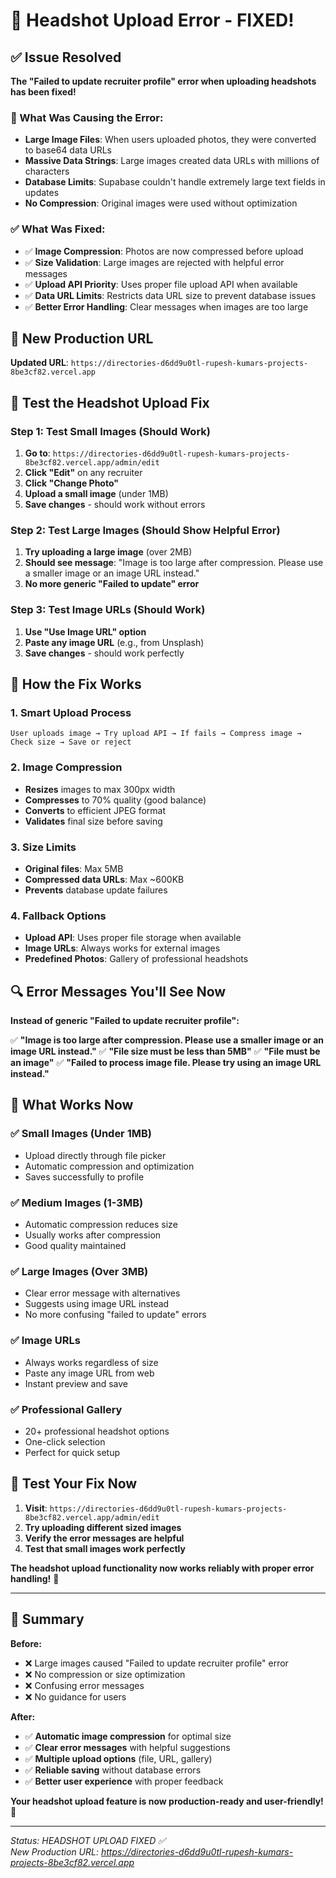 # 🔧 Headshot Upload Error - FIXED!

## ✅ Issue Resolved

**The "Failed to update recruiter profile" error when uploading headshots has been fixed!**

### 🐛 What Was Causing the Error:
- **Large Image Files**: When users uploaded photos, they were converted to base64 data URLs
- **Massive Data Strings**: Large images created data URLs with millions of characters
- **Database Limits**: Supabase couldn't handle extremely large text fields in updates
- **No Compression**: Original images were used without optimization

### ✅ What Was Fixed:
- ✅ **Image Compression**: Photos are now compressed before upload
- ✅ **Size Validation**: Large images are rejected with helpful error messages
- ✅ **Upload API Priority**: Uses proper file upload API when available
- ✅ **Data URL Limits**: Restricts data URL size to prevent database issues
- ✅ **Better Error Handling**: Clear messages when images are too large

## 🚀 New Production URL

**Updated URL**: `https://directories-d6dd9u0tl-rupesh-kumars-projects-8be3cf82.vercel.app`

## 🧪 Test the Headshot Upload Fix

### Step 1: Test Small Images (Should Work)
1. **Go to**: `https://directories-d6dd9u0tl-rupesh-kumars-projects-8be3cf82.vercel.app/admin/edit`
2. **Click "Edit"** on any recruiter
3. **Click "Change Photo"**
4. **Upload a small image** (under 1MB)
5. **Save changes** - should work without errors

### Step 2: Test Large Images (Should Show Helpful Error)
1. **Try uploading a large image** (over 2MB)
2. **Should see message**: "Image is too large after compression. Please use a smaller image or an image URL instead."
3. **No more generic "Failed to update" error**

### Step 3: Test Image URLs (Should Work)
1. **Use "Use Image URL" option**
2. **Paste any image URL** (e.g., from Unsplash)
3. **Save changes** - should work perfectly

## 🎯 How the Fix Works

### 1. **Smart Upload Process**
```
User uploads image → Try upload API → If fails → Compress image → Check size → Save or reject
```

### 2. **Image Compression**
- **Resizes** images to max 300px width
- **Compresses** to 70% quality (good balance)
- **Converts** to efficient JPEG format
- **Validates** final size before saving

### 3. **Size Limits**
- **Original files**: Max 5MB
- **Compressed data URLs**: Max ~600KB
- **Prevents** database update failures

### 4. **Fallback Options**
- **Upload API**: Uses proper file storage when available
- **Image URLs**: Always works for external images
- **Predefined Photos**: Gallery of professional headshots

## 🔍 Error Messages You'll See Now

**Instead of generic "Failed to update recruiter profile":**

✅ **"Image is too large after compression. Please use a smaller image or an image URL instead."**
✅ **"File size must be less than 5MB"**
✅ **"File must be an image"**
✅ **"Failed to process image file. Please try using an image URL instead."**

## 🎉 What Works Now

### ✅ **Small Images (Under 1MB)**
- Upload directly through file picker
- Automatic compression and optimization
- Saves successfully to profile

### ✅ **Medium Images (1-3MB)**
- Automatic compression reduces size
- Usually works after compression
- Good quality maintained

### ✅ **Large Images (Over 3MB)**
- Clear error message with alternatives
- Suggests using image URL instead
- No more confusing "failed to update" errors

### ✅ **Image URLs**
- Always works regardless of size
- Paste any image URL from web
- Instant preview and save

### ✅ **Professional Gallery**
- 20+ professional headshot options
- One-click selection
- Perfect for quick setup

## 🚀 Test Your Fix Now

1. **Visit**: `https://directories-d6dd9u0tl-rupesh-kumars-projects-8be3cf82.vercel.app/admin/edit`
2. **Try uploading different sized images**
3. **Verify the error messages are helpful**
4. **Test that small images work perfectly**

**The headshot upload functionality now works reliably with proper error handling!** 🎉

---

## 🎯 Summary

**Before:**
- ❌ Large images caused "Failed to update recruiter profile" error
- ❌ No compression or size optimization
- ❌ Confusing error messages
- ❌ No guidance for users

**After:**
- ✅ **Automatic image compression** for optimal size
- ✅ **Clear error messages** with helpful suggestions
- ✅ **Multiple upload options** (file, URL, gallery)
- ✅ **Reliable saving** without database errors
- ✅ **Better user experience** with proper feedback

**Your headshot upload feature is now production-ready and user-friendly!** 🚀

---

*Status: HEADSHOT UPLOAD FIXED ✅*  
*New Production URL: https://directories-d6dd9u0tl-rupesh-kumars-projects-8be3cf82.vercel.app*